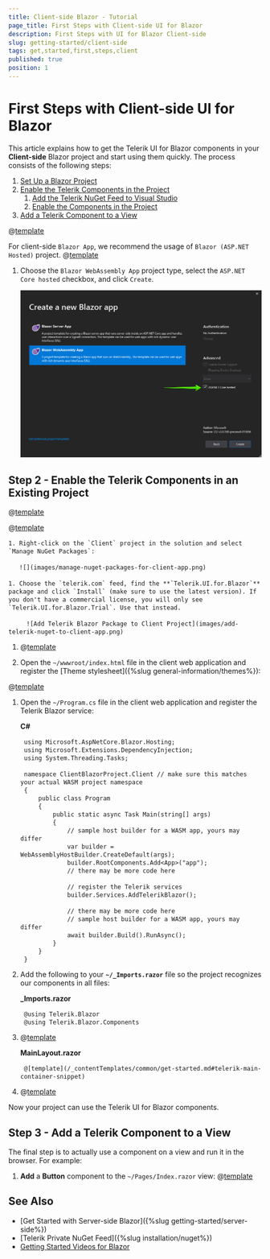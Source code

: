 ```yaml
---
title: Client-side Blazor - Tutorial
page_title: First Steps with Client-side UI for Blazor
description: First Steps with UI for Blazor Client-side
slug: getting-started/client-side
tags: get,started,first,steps,client
published: true
position: 1
---
```


# First Steps with Client-side UI for Blazor

This article explains how to get the Telerik UI for Blazor components in your **Client-side** Blazor project and start using them quickly. The process consists of the following steps:

1. [Set Up a Blazor Project](#step-1---set-up-a-blazor-project)
1. [Enable the Telerik Components in the Project](#step-2---enable-the-telerik-components-in-an-existing-project)
    1. [Add the Telerik NuGet Feed to Visual Studio](#add-the-telerik-nuget-feed-to-visual-studio)
    1. [Enable the Components in the Project](#enable-the-components-in-the-project)
1. [Add a Telerik Component to a View](#step-3---add-a-telerik-component-to-a-view)


@[template](/_contentTemplates/common/get-started.md#add-latest-ms-bits-client-side-link)


For client-side `Blazor App`, we recommend the usage of `Blazor (ASP.NET Hosted)` project. 
@[template](/_contentTemplates/common/get-started.md#project-creation-part-1)

1. Choose the `Blazor WebAssembly App` project type, select the `ASP.NET Core hosted` checkbox, and click `Create`.

    ![Select Blazor Project Type](images/choose-project-template.png)



## Step 2 - Enable the Telerik Components in an Existing Project

@[template](/_contentTemplates/common/get-started.md#add-nuget-feed)

@[template](/_contentTemplates/common/get-started.md#get-access)

    1. Right-click on the `Client` project in the solution and select `Manage NuGet Packages`:
    
       ![](images/manage-nuget-packages-for-client-app.png)
    
    1. Choose the `telerik.com` feed, find the **`Telerik.UI.for.Blazor`** package and click `Install` (make sure to use the latest version). If you don't have a commercial license, you will only see `Telerik.UI.for.Blazor.Trial`. Use that instead.
    
         ![Add Telerik Blazor Package to Client Project](images/add-telerik-nuget-to-client-app.png)


1. @[template](/_contentTemplates/common/js-interop-file.md#add-js-interop-file-to-getting-started-client)


1. Open the `~/wwwroot/index.html` file in the client web application and register the [Theme stylesheet]({%slug general-information/themes%}):

@[template](/_contentTemplates/common/js-interop-file.md#theme-static-asset-snippet)

        
1. Open the `~/Program.cs` file in the client web application and register the Telerik Blazor service:

    **C#**
    
        using Microsoft.AspNetCore.Blazor.Hosting;
        using Microsoft.Extensions.DependencyInjection;
        using System.Threading.Tasks;
        
        namespace ClientBlazorProject.Client // make sure this matches your actual WASM project namespace
        {
            public class Program
            {
                public static async Task Main(string[] args)
                {
                    // sample host builder for a WASM app, yours may differ
                    var builder = WebAssemblyHostBuilder.CreateDefault(args);
                    builder.RootComponents.Add<App>("app");
                    // there may be more code here
                    
                    // register the Telerik services
                    builder.Services.AddTelerikBlazor();
        
                    // there may be more code here
                    // sample host builder for a WASM app, yours may differ
                    await builder.Build().RunAsync();
                }
            }
        }
         
1. Add the following to your **`~/_Imports.razor`** file so the project recognizes our components in all files:

    **_Imports.razor**
    
        @using Telerik.Blazor
        @using Telerik.Blazor.Components

1. @[template](/_contentTemplates/common/get-started.md#telerik-main-container-text)

    **MainLayout.razor**
    
        @[template](/_contentTemplates/common/get-started.md#telerik-main-container-snippet)

1. @[template](/_contentTemplates/common/issues-and-warnings.md#mono-linker-issue)



    
Now your project can use the Telerik UI for Blazor components.

## Step 3 - Add a Telerik Component to a View

The final step is to actually use a component on a view and run it in the browser. For example:

1. **Add** a **Button** component to the `~/Pages/Index.razor` view:
@[template](/_contentTemplates/common/get-started.md#add-component-sample)

## See Also

* [Get Started with Server-side Blazor]({%slug getting-started/server-side%})
* [Telerik Private NuGet Feed]({%slug installation/nuget%})
* [Getting Started Videos for Blazor](https://www.youtube.com/watch?v=aaRAZYaJ4xc&list=PLvmaC-XMqeBYPTwcm478vs8Rujq2tiVJo)

